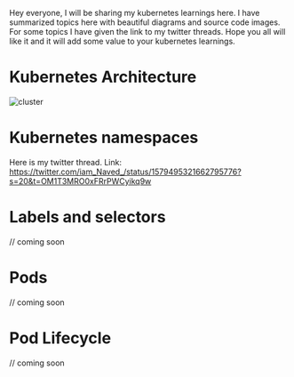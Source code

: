 Hey everyone, I will be sharing my kubernetes learnings here. I have summarized topics here with beautiful diagrams and source code images. For some topics I have given the link to my twitter threads. Hope you all will like it and it will add some value to your kubernetes learnings.

# Kubernetes Architecture

![cluster](https://user-images.githubusercontent.com/98219227/197257174-e7dc537f-d01d-46cb-bd8d-f89657b543e8.png)

# Kubernetes namespaces
Here is my twitter thread.
Link: https://twitter.com/iam_Naved_/status/1579495321662795776?s=20&t=OM1T3MRO0xFRrPWCyikq9w

# Labels and selectors 

// coming soon

# Pods

// coming soon

# Pod Lifecycle

// coming soon
